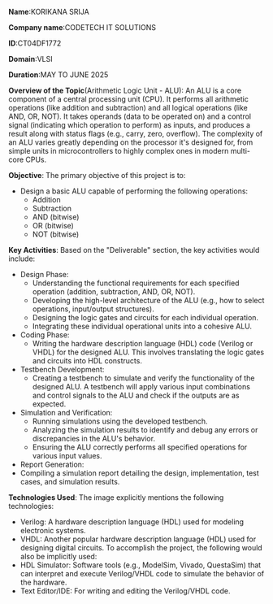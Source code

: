 **Name**:KORIKANA SRIJA

**Company name**:CODETECH IT SOLUTIONS

**ID**:CT04DF1772

**Domain**:VLSI

**Duration**:MAY TO JUNE 2025

**Overview of the Topic**(Arithmetic Logic Unit - ALU):
An ALU is a core component of a central processing unit (CPU). It performs all arithmetic operations (like addition and subtraction) and all logical operations (like AND, OR, NOT). It takes operands (data to be operated on) and a control signal (indicating which operation to perform) as inputs, and produces a result along with status flags (e.g., carry, zero, overflow). The complexity of an ALU varies greatly depending on the processor it's designed for, from simple units in microcontrollers to highly complex ones in modern multi-core CPUs.

**Objective**:
The primary objective of this project is to:
 * Design a basic ALU capable of performing the following operations:
   * Addition
   * Subtraction
   * AND (bitwise)
   * OR (bitwise)
   * NOT (bitwise)
   
**Key Activities**:
Based on the "Deliverable" section, the key activities would include:
 * Design Phase:
   * Understanding the functional requirements for each specified operation (addition, subtraction, AND, OR, NOT).
   * Developing the high-level architecture of the ALU (e.g., how to select operations, input/output structures).
   * Designing the logic gates and circuits for each individual operation.
   * Integrating these individual operational units into a cohesive ALU.
 * Coding Phase:
   * Writing the hardware description language (HDL) code (Verilog or VHDL) for the designed ALU. This involves translating the logic gates and circuits into HDL constructs.
 * Testbench Development:
   * Creating a testbench to simulate and verify the functionality of the designed ALU. A testbench will apply various input combinations and control signals to the ALU and check if the outputs are as expected.
 * Simulation and Verification:
   * Running simulations using the developed testbench.
   * Analyzing the simulation results to identify and debug any errors or discrepancies in the ALU's behavior.
   * Ensuring the ALU correctly performs all specified operations for various input values.
 * Report Generation:
* Compiling a simulation report detailing the design, implementation, test cases, and simulation results.
  
**Technologies Used**:
The image explicitly mentions the following technologies:
 * Verilog: A hardware description language (HDL) used for modeling electronic systems.
 * VHDL: Another popular hardware description language (HDL) used for designing digital circuits.
To accomplish the project, the following would also be implicitly used:
 * HDL Simulator: Software tools (e.g., ModelSim, Vivado, QuestaSim) that can interpret and execute Verilog/VHDL code to simulate the behavior of the hardware.
 * Text Editor/IDE: For writing and editing the Verilog/VHDL code.
